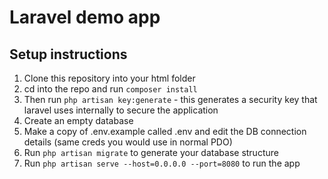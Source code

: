 # Laravel demo app

## Setup instructions

1. Clone this repository into your html folder
2. cd into the repo and run `composer install`
3. Then run `php artisan key:generate` - this generates a security key that laravel uses internally to secure the application
4. Create an empty database
5. Make a copy of .env.example called .env and edit the DB connection details (same creds you would use in normal PDO)
6. Run `php artisan migrate` to generate your database structure
7. Run `php artisan serve --host=0.0.0.0 --port=8080` to run the app
